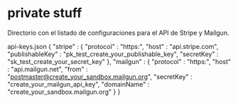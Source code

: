 # private stuff

Directorio con el listado de configuraciones para el API de Stripe y Mailgun.

api-keys.json
{
  "stripe" : {
    "protocol" : "https:",
    "host" : "api.stripe.com",
    "publishableKey" : "pk_test_create_your_publishable_key",
    "secretKey" : "sk_test_create_your_secret_key"
  },
  "mailgun" : {
    "protocol" : "https:",
    "host" : "api.mailgun.net",
    "from" : "postmaster@create_your_sandbox.mailgun.org",
    "secretKey" : "create_your_mailgun_api_key",
    "domainName" : "create_your_sandbox.mailgun.org"
  }
}
